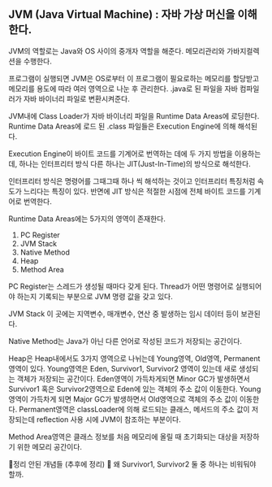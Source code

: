 ## JVM (Java Virtual Machine) : 자바 가상 머신을 이해한다.

JVM의 역할로는
Java와 OS 사이의 중개자 역할을 해준다.
메모리관리와 가바지컬렉션을 수행한다.

프로그램이 실행되면 JVM은 OS로부터 이 프로그램이 필요로하는 메모리를 할당받고 메모리를 용도에 따라 여러 영역으로 나눈 후 관리한다.
.java로 된 파일을 자바 컴파일러가 자바 바이너리 파일로 변환시켜준다.

JVM내에 Class Loader가 자바 바이너리 파일을 Runtime Data Areas에 로딩한다.
Runtime Data Areas에 로드 된 .class 파일들은 Execution Engine에 의해 해석된다.

Execution Engine이 바이트 코드를 기계어로 번역하는 데에 두 가지 방법을 이용하는데,
하나는 인터프리터 방식 다른 하나는 JIT(Just-In-Time)의 방식으로 해석한다.

인터프리터 방식은 명령어를 그때그때 하나 씩 해석하는 것이고 인터프리터 특징처럼 속도가 느리다는 특징이 있다.
반면에 JIT 방식은 적절한 시점에 전체 바이트 코드를 기계어로 번역한다.

Runtime Data Areas에는 5가지의 영역이 존재한다.
1. PC Register
2. JVM Stack
3. Native Method
4. Heap
5. Method Area

PC Register는 스레드가 생성될 때마다 갖게 된다.
Thread가 어떤 명령어로 실행되어야 하는지 기록되는 부분으로 JVM 명령 값을 갖고 있다.

JVM Stack 이 곳에는 지역변수, 매개변수, 연산 중 발생하는 임시 데이터 등이 보관된다.

Native Method는 Java가 아닌 다른 언어로 작성된 코드가 저장되는 공간이다.

Heap은 Heap내에서도 3가지 영역으로 나뉘는데 Young영역, Old영역, Permanent영역이 있다.
Young영역은 Eden, Survivor1, Survivor2 영역이 있는데 새로 생성되는 객체가 저장되는 공간이다.
Eden영역이 가득차게되면 Minor GC가 발생하면서 Survivor1 혹은 Survivor2영역으로 Eden에 있는 객체의 주소 값이 이동한다.
Young영역이 가득차게 되면 Major GC가 발생하면서 Old영역으로 객체의 주소 값이 이동한다.
Permanent영역은 classLoader에 의해 로드되는 클래스, 메서드의 주소 값이 저장되는데 reflection 사용 시에 JVM이 참조하는 부분이다.

Method Area영역은 클래스 정보를 처음 메모리에 올릴 때 초기화되는 대상을 저장하기 위한 메모리 공간이다.

🚨정리 안된 개념들 (추후에 정리) 🚨
왜 Survivor1, Survivor2 둘 중 하나는 비워둬야 할까.
